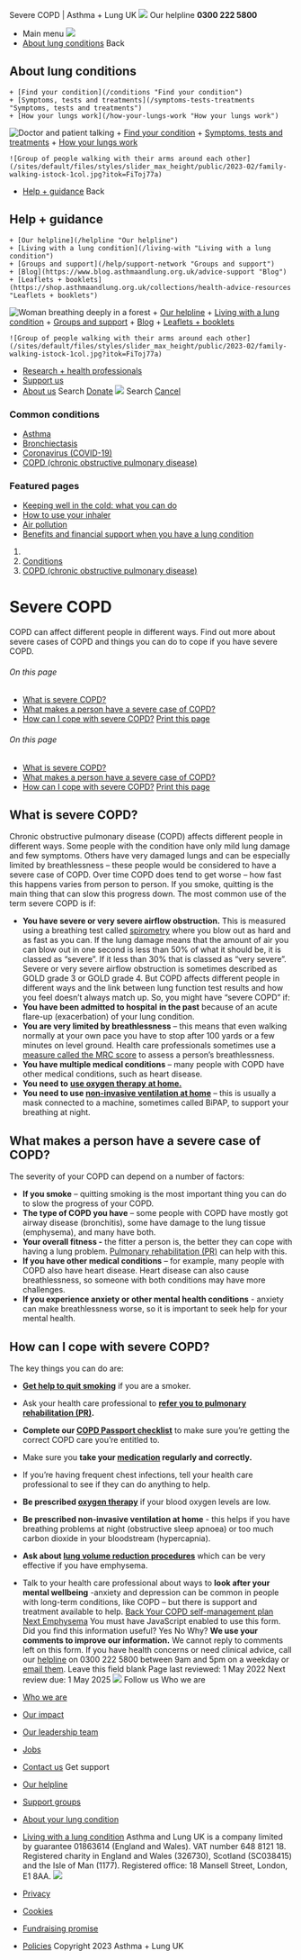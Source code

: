 
Severe COPD | Asthma + Lung UK
 [![](/themes/custom/asthma-lung-uk/images/aluk-logo.png)](/ "Homepage")
 Our helpline **0300 222 5800**
* Main menu
![](/wingsuit/asthma-lung-uk/images/aluk-logo.png)
* [About lung conditions](#about "About lung conditions")
 Back
 
## About lung conditions
	+ [Find your condition](/conditions "Find your condition")
	+ [Symptoms, tests and treatments](/symptoms-tests-treatments "Symptoms, tests and treatments")
	+ [How your lungs work](/how-your-lungs-work "How your lungs work")
![Doctor and patient talking](/sites/default/files/styles/slider_max_height/public/2023-02/119589.jpg?itok=IfMKqhqJ)
	+ [Find your condition](/conditions)
	+ [Symptoms, tests and treatments](/symptoms-tests-treatments)
	+ [How your lungs work](/how-your-lungs-work)
	
	
	![Group of people walking with their arms around each other](/sites/default/files/styles/slider_max_height/public/2023-02/family-walking-istock-1col.jpg?itok=FiToj77a)
* [Help + guidance](#get-support "Help + guidance")
 Back
 
## Help + guidance
	+ [Our helpline](/helpline "Our helpline")
	+ [Living with a lung condition](/living-with "Living with a lung condition")
	+ [Groups and support](/help/support-network "Groups and support")
	+ [Blog](https://www.blog.asthmaandlung.org.uk/advice-support "Blog")
	+ [Leaflets + booklets](https://shop.asthmaandlung.org.uk/collections/health-advice-resources "Leaflets + booklets")
![Woman breathing deeply in a forest](/sites/default/files/styles/slider_max_height/public/2023-02/A%2BLUK%20Generic73.jpg?itok=IY-jWei3)
	+ [Our helpline](/helpline)
	+ [Living with a lung condition](/living-with)
	+ [Groups and support](/help/support-network)
	+ [Blog](https://www.blog.asthmaandlung.org.uk/advice-support)
	+ [Leaflets + booklets](https://shop.asthmaandlung.org.uk/collections/health-advice-resources "Leaflets and booklets about lung conditions")
	
	
	![Group of people walking with their arms around each other](/sites/default/files/styles/slider_max_height/public/2023-02/family-walking-istock-1col.jpg?itok=FiToj77a)
* [Research + health professionals](/research-health-professionals "Research + health professionals")
* [Support us](/support-us "Support us")
* [About us](/about-us "About us")
Search
[Donate](https://action.asthmaandlung.org.uk/page/99720/donate/1?ea_tracking_id=General_WebsiteALUK_Header_Regular "Donate") 
 [![](/themes/custom/asthma-lung-uk/images/aluk-logo.png)](/ "Homepage")
Search
[Cancel](#)
### Common conditions
* [Asthma](/conditions/asthma)
* [Bronchiectasis](/conditions/bronchiectasis)
* [Coronavirus (COVID-19)](/conditions/coronavirus)
* [COPD (chronic obstructive pulmonary disease)](/conditions/copd-chronic-obstructive-pulmonary-disease)
### Featured pages
* [Keeping well in the cold: what you can do](/living-with/cold-weather)
* [How to use your inhaler](/living-with/inhaler-videos)
* [Air pollution](/living-with/air-pollution)
* [Benefits and financial support when you have a lung condition](/living-with/benefits)
1. 
3. [Conditions](/conditions)
5. [COPD (chronic obstructive pulmonary disease)](/conditions/copd-chronic-obstructive-pulmonary-disease)
# Severe COPD
COPD can affect different people in different ways. Find out more about severe cases of COPD and things you can do to cope if you have severe COPD.
###### On this page
* [What is severe COPD?](#whatisit)
* [What makes a person have a severe case of COPD?](#causes)
* [How can I cope with severe COPD?](#cope)
[Print this page](javascript:window.print();) 
###### On this page
* [What is severe COPD?](#whatisit)
* [What makes a person have a severe case of COPD?](#causes)
* [How can I cope with severe COPD?](#cope)
[Print this page](javascript:window.print();) 
## What is severe COPD?
Chronic obstructive pulmonary disease (COPD) affects different people in different ways. Some people with the condition have only mild lung damage and few symptoms. Others have very damaged lungs and can be especially limited by breathlessness – these people would be considered to have a severe case of COPD. Over time COPD does tend to get worse – how fast this happens varies from person to person. If you smoke, quitting is the main thing that can slow this progress down.
The most common use of the term severe COPD is if:
* **You have severe or very severe airflow obstruction.** This is measured using a breathing test called [spirometry](https://www.blf.org.uk/support-for-you/breathing-tests/spirometry-and-reversibility) where you blow out as hard and as fast as you can. If the lung damage means that the amount of air you can blow out in one second is less than 50% of what it should be, it is classed as “severe”. If it less than 30% that is classed as “very severe”. Severe or very severe airflow obstruction is sometimes described as GOLD grade 3 or GOLD grade 4.
But COPD affects different people in different ways and the link between lung function test results and how you feel doesn’t always match up. So, you might have “severe COPD” if:
* **You have been admitted to hospital** **in the past** because of an acute flare-up (exacerbation) of your lung condition.
* **You are very limited by breathlessness** – this means that even walking normally at your own pace you have to stop after 100 yards or a few minutes on level ground. Health care professionals sometimes use a [measure called the MRC score](https://www.pcrs-uk.org/mrc-dyspnoea-scale) to assess a person’s breathlessness.
* **You have multiple medical conditions** – many people with COPD have other medical conditions, such as heart disease.
* **You need to** [**use oxygen therapy** **at home.**](https://www.blf.org.uk/support-for-you/oxygen)
* **You need to use [non-invasive ventilation at home](https://www.blf.org.uk/support-for-you/copd/treatment#niv)** – this is usually a mask connected to a machine, sometimes called BiPAP, to support your breathing at night.
## What makes a person have a severe case of COPD?
The severity of your COPD can depend on a number of factors:
* **If you smoke** – quitting smoking is the most important thing you can do to slow the progress of your COPD.
* **The type of COPD you have** – some people with COPD have mostly got airway disease (bronchitis), some have damage to the lung tissue (emphysema), and many have both.
* **Your overall fitness -** the fitter a person is, the better they can cope with having a lung problem. [Pulmonary rehabilitation (PR)](https://www.blf.org.uk/support-for-you/keep-active/pulmonary-rehabilitation) can help with this.
* **If you have other medical conditions** – for example, many people with COPD also have heart disease. Heart disease can also cause breathlessness, so someone with both conditions may have more challenges.
* **If you experience anxiety or other mental health conditions**  - anxiety can make breathlessness worse, so it is important to seek help for your mental health.
## How can I cope with severe COPD?
The key things you can do are:
* **[Get help to quit smoking](https://www.blf.org.uk/support-for-you/smoking)** if you are a smoker.
* Ask your health care professional to **[refer you to pulmonary rehabilitation (PR)](https://www.blf.org.uk/support-for-you/keep-active/pulmonary-rehabilitation).**
* **Complete our [COPD Passport checklist](https://passport.blf.org.uk/)** to make sure you’re getting the correct COPD care you’re entitled to.
* Make sure you **take your [medication](https://www.blf.org.uk/support-for-you/copd/treatment/medications) regularly and correctly.**
* If you’re having frequent chest infections, tell your health care professional to see if they can do anything to help.
* **Be prescribed [oxygen therapy](https://www.blf.org.uk/support-for-you/oxygen)** if your blood oxygen levels are low.
* **Be prescribed non-invasive ventilation at home** - this helps if you have breathing problems at night (obstructive sleep apnoea) or too much carbon dioxide in your bloodstream (hypercapnia).
* **Ask about [lung volume reduction procedures](https://www.blf.org.uk/support-for-you/copd/treatment/surgery)** which can be very effective if you have emphysema.
* Talk to your health care professional about ways to **look after your mental wellbeing** -anxiety and depression can be common in people with long-term conditions, like COPD – but there is support and treatment available to help.
[Back
Your COPD self-management plan](/conditions/copd-chronic-obstructive-pulmonary-disease/your-copd-self-management-plan)
[Next
Emphysema](/conditions/copd-chronic-obstructive-pulmonary-disease/emphysema)
You must have JavaScript enabled to use this form.
Did you find this information useful?
Yes
No
Why?
**We use your comments to improve our information.** We cannot reply to comments left on this form. If you have health concerns or need clinical advice, call our [helpline](/helpline) on 0300 222 5800 between 9am and 5pm on a weekday or [email them](/helpline).
Leave this field blank
Page last reviewed: 
1 May 2022
Next review due: 
1 May 2025
 [![](/sites/default/files/2023-01/footer-logo%20%281%29.png)](/ "Homepage")
Follow us
 Who we are
 
* [Who we are](/about-us/who-we-are)
* [Our impact](/about-us/our-impact)
* [Our leadership team](/about-us/our-leadership-team)
* [Jobs](/work-us)
* [Contact us](/about-us/contact-us)
 Get support
 
* [Our helpline](/helpline)
* [Support groups](/help/support-network)
* [About your lung condition](/conditions)
* [Living with a lung condition](/living-with)
Asthma and Lung UK is a company limited by guarantee 01863614 (England and Wales). VAT number 648 8121 18.
Registered charity in England and Wales (326730), Scotland (SC038415) and the Isle of Man (1177). Registered office: 18 Mansell Street, London, E1 8AA.
[![](/sites/default/files/2023-01/reg-logo%20%281%29.png)](https://www.fundraisingregulator.org.uk)
![]()
![]()
* [Privacy](/privacy-policy)
* [Cookies](/cookies-how-we-use-them)
* [Fundraising promise](/fundraising-promise)
* [Policies](/about-us/policies)
 Copyright 2023 Asthma + Lung UK
 
